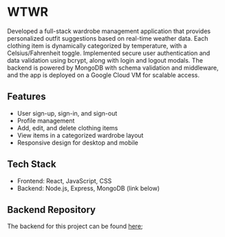 # WTWR
Developed a full-stack wardrobe management application that provides personalized outfit suggestions based on real-time weather data. Each clothing item is dynamically categorized by temperature, with a Celsius/Fahrenheit toggle. Implemented secure user authentication and data validation using bcrypt, along with login and logout modals. The backend is powered by MongoDB with schema validation and middleware, and the app is deployed on a Google Cloud VM for scalable access.

## Features
- User sign-up, sign-in, and sign-out
- Profile management
- Add, edit, and delete clothing items
- View items in a categorized wardrobe layout
- Responsive design for desktop and mobile

## Tech Stack
- Frontend: React, JavaScript, CSS
- Backend: Node.js, Express, MongoDB (link below)

## Backend Repository
The backend for this project can be found [here](https://github.com/Wainikainen/wtwr-express.git);


